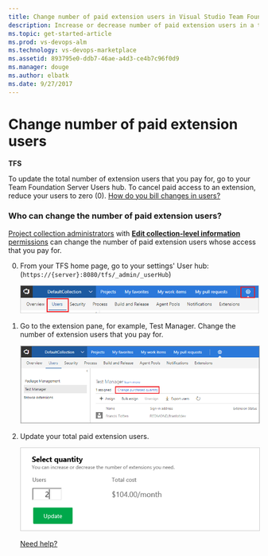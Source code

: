 ```yaml
---
title: Change number of paid extension users in Visual Studio Team Foundation Server (TFS)
description: Increase or decrease number of paid extension users in a team collection for Team Foundation Server
ms.topic: get-started-article
ms.prod: vs-devops-alm
ms.technology: vs-devops-marketplace
ms.assetid: 893795e0-ddb7-46ae-a4d3-ce4b7c96f0d9
ms.manager: douge
ms.author: elbatk
ms.date: 9/27/2017
---
```


# Change number of paid extension users

**TFS**

To update the total number of extension users that you pay for, go to your Team Foundation Server Users hub.
To cancel paid access to an extension, reduce your users to zero (0). [How do you bill changes in users?](../tfs-extension-faqs.md#bill-period)

### Who can change the number of paid extension users?

[Project collection administrators](../../security/set-project-collection-level-permissions.md) 
with [**Edit collection-level information** permissions](../../security/permissions.md#collection) 
can change the number of paid extension users whose access that you pay for.

0.  From your TFS home page, go to your settings' User hub: (```https://{server}:8080/tfs/_admin/_userHub```)

    ![TFS server settings](../../_shared/_img/users-hub-tfs-updated.png)

0.  Go to the extension pane, for example, Test Manager. Change the number of extension users that you pay for.

    <img alt="Go to extension pane, edit total paid extension users" src="../_img/assign-extensions/assign-extension-add-users-tfs.png" style="border: 1px solid #CCCCCC" />

0.  Update your total paid extension users.

    <img alt="Update total paid extension users" src="../_img/assign-extensions/update-paid-users.png" style="border: 1px solid #CCCCCC" />

    [Need help?](../tfs-extension-faqs.md#get-support)
